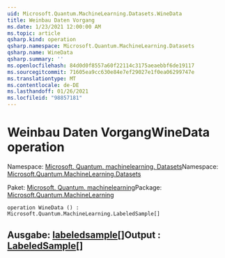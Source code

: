 ```yaml
---
uid: Microsoft.Quantum.MachineLearning.Datasets.WineData
title: Weinbau Daten Vorgang
ms.date: 1/23/2021 12:00:00 AM
ms.topic: article
qsharp.kind: operation
qsharp.namespace: Microsoft.Quantum.MachineLearning.Datasets
qsharp.name: WineData
qsharp.summary: ''
ms.openlocfilehash: 84d0d0f8557a60f22114c3175aeaebbf6de19117
ms.sourcegitcommit: 71605ea9cc630e84e7ef29027e1f0ea06299747e
ms.translationtype: MT
ms.contentlocale: de-DE
ms.lasthandoff: 01/26/2021
ms.locfileid: "98857181"
---
```

# <a name="winedata-operation"></a><span data-ttu-id="d2880-102">Weinbau Daten Vorgang</span><span class="sxs-lookup"><span data-stu-id="d2880-102">WineData operation</span></span>

<span data-ttu-id="d2880-103">Namespace: [Microsoft. Quantum. machinelearning. Datasets](xref:Microsoft.Quantum.MachineLearning.Datasets)</span><span class="sxs-lookup"><span data-stu-id="d2880-103">Namespace: [Microsoft.Quantum.MachineLearning.Datasets](xref:Microsoft.Quantum.MachineLearning.Datasets)</span></span>

<span data-ttu-id="d2880-104">Paket: [Microsoft. Quantum. machinelearning](https://nuget.org/packages/Microsoft.Quantum.MachineLearning)</span><span class="sxs-lookup"><span data-stu-id="d2880-104">Package: [Microsoft.Quantum.MachineLearning](https://nuget.org/packages/Microsoft.Quantum.MachineLearning)</span></span>




```qsharp
operation WineData () : Microsoft.Quantum.MachineLearning.LabeledSample[]
```


## <a name="output--labeledsample"></a><span data-ttu-id="d2880-105">Ausgabe: [labeledsample](xref:Microsoft.Quantum.MachineLearning.LabeledSample)[]</span><span class="sxs-lookup"><span data-stu-id="d2880-105">Output : [LabeledSample](xref:Microsoft.Quantum.MachineLearning.LabeledSample)[]</span></span>

